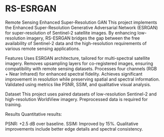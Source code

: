 # RS-ESRGAN
 Remote Sensing Enhanced Super-Resolution GAN
This project implements the Enhanced Super-Resolution Generative Adversarial Network (ESRGAN) for super-resolution of Sentinel-2 satellite images. By enhancing low-resolution imagery, RS-ESRGAN bridges the gap between the free availability of Sentinel-2 data and the high-resolution requirements of various remote sensing applications.

Features
Uses ESRGAN architecture, tailored for multi-spectral satellite imagery.
Removes upsampling layers for co-registered images, ensuring compatibility with remote sensing datasets.
Processes four channels (RGB + Near Infrared) for enhanced spectral fidelity.
Achieves significant improvement in resolution while preserving spatial and spectral information.
Validated using metrics like PSNR, SSIM, and qualitative visual analysis.

Dataset
This project uses paired datasets of low-resolution Sentinel-2 and high-resolution WorldView imagery. Preprocessed data is required for training.

Results
Quantitative results:

PSNR: +2.5 dB over baseline.
SSIM: Improved by 15%.
Qualitative improvements include better edge details and spectral consistency.


